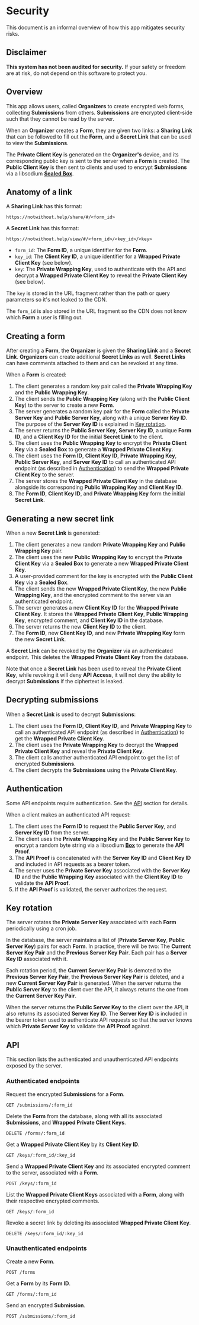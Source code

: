 # Security

This document is an informal overview of how this app mitigates security risks.

## Disclaimer

**This system has not been audited for security.** If your safety or freedom
are at risk, do not depend on this software to protect you.

## Overview

This app allows users, called **Organizers** to create encrypted web forms,
collecting **Submissions** from others. **Submissions** are encrypted
client-side such that they cannot be read by the server.

When an **Organizer** creates a **Form**, they are given two links: a **Sharing
Link** that can be followed to fill out the **Form**, and a **Secret Link**
that can be used to view the **Submissions**.

The **Private Client Key** is generated on the **Organizer's** device, and its
corresponding public key is sent to the server when a **Form** is created. The
**Public Client Key** is then sent to clients and used to encrypt
**Submissions** via a libsodium [**Sealed
Box**](https://doc.libsodium.org/public-key_cryptography/sealed_boxes).

## Anatomy of a link

A **Sharing Link** has this format:

```
https://notwithout.help/share/#/<form_id>
```

A **Secret Link** has this format:

```
https://notwithout.help/view/#/<form_id>/<key_id>/<key>
```

- `form_id`: The **Form ID**, a unique identifier for the **Form**.
- `key_id`: The **Client Key ID**, a unique identifier for a **Wrapped Private
  Client Key** (see below).
- `key`: The **Private Wrapping Key**, used to authenticate with the API and
  decrypt a **Wrapped Private Client Key** to reveal the **Private Client Key**
  (see below).

The `key` is stored in the URL fragment rather than the path or query
parameters so it's not leaked to the CDN.

The `form_id` is also stored in the URL fragment so the CDN does not know which
**Form** a user is filling out.

## Creating a form

After creating a **Form**, the **Organizer** is given the **Sharing Link** and
a **Secret Link**. **Organizers** can create additional **Secret Links** as
well. **Secret Links** can have comments attached to them and can be revoked at
any time.

When a **Form** is created:

1. The client generates a random key pair called the **Private Wrapping Key**
   and the **Public Wrapping Key**.
2. The client sends the **Public Wrapping Key** (along with the **Public Client
   Key**) to the server to create a new **Form**.
3. The server generates a random key pair for the **Form** called the **Private
   Server Key** and **Public Server Key**, along with a unique **Server Key
   ID**. The purpose of the **Server Key ID** is explained in [Key
   rotation](#key-rotation).
4. The server returns the **Public Server Key**, **Server Key ID**, a unique
   **Form ID**, and a **Client Key ID** for the initial **Secret Link** to the
   client.
5. The client uses the **Public Wrapping Key** to encrypt the **Private Client
   Key** via a **Sealed Box** to generate a **Wrapped Private Client Key**.
6. The client uses the **Form ID**, **Client Key ID**, **Private Wrapping
   Key**, **Public Server Key**, and **Server Key ID** to call an authenticated
   API endpoint (as described in [Authentication](#authentication)) to send the
   **Wrapped Private Client Key** to the server.
7. The server stores the **Wrapped Private Client Key** in the database
   alongside its corresponding **Public Wrapping Key** and **Client Key ID**.
8. The **Form ID**, **Client Key ID**, and **Private Wrapping Key** form the
   initial **Secret Link**.

## Generating a new secret link

When a new **Secret Link** is generated:


1. The client generates a new random **Private Wrapping Key** and **Public
   Wrapping Key** pair.
2. The client uses the new **Public Wrapping Key** to encrypt the **Private
   Client Key** via a **Sealed Box** to generate a new **Wrapped Private Client
   Key**.
3. A user-provided comment for the key is encrypted with the **Public Client
   Key** via a **Sealed Box**.
4. The client sends the new **Wrapped Private Client Key**, the new **Public
   Wrapping Key**, and the encrypted comment to the server via an authenticated
   endpoint.
5. The server generates a new **Client Key ID** for the **Wrapped Private
   Client Key**. It stores the **Wrapped Private Client Key**, **Public
   Wrapping Key**, encrypted comment, and **Client Key ID** in the database.
6. The server returns the new **Client Key ID** to the client.
7. The **Form ID**, new **Client Key ID**, and new **Private Wrapping Key**
   form the new **Secret Link**.

A **Secret Link** can be revoked by the **Organizer** via an authenticated
endpoint. This deletes the **Wrapped Private Client Key** from the database.

Note that once a **Secret Link** has been used to reveal the **Private Client
Key**, while revoking it will deny **API Access**, it will not deny the ability
to decrypt **Submissions** if the ciphertext is leaked.

## Decrypting submissions

When a **Secret Link** is used to decrypt **Submissions**:

1. The client uses the **Form ID**, **Client Key ID**, and **Private Wrapping
   Key** to call an authenticated API endpoint (as described in
   [Authentication](#authentication)) to get the **Wrapped Private Client
   Key**.
2. The client uses the **Private Wrapping Key** to decrypt the **Wrapped
   Private Client Key** and reveal the **Private Client Key**.
3. The client calls another authenticated API endpoint to get the list of
   encrypted **Submissions**.
4. The client decrypts the **Submissions** using the **Private Client Key**.

## Authentication

Some API endpoints require authentication. See the [API](#api) section for
details.

When a client makes an authenticated API request:

1. The client uses the **Form ID** to request the **Public Server Key**, and
   **Server Key ID** from the server.
2. The client uses the **Private Wrapping Key** and the **Public Server Key**
   to encrypt a random byte string via a libsodium
   [**Box**](https://doc.libsodium.org/public-key_cryptography/authenticated_encryption)
   to generate the **API Proof**.
3. The **API Proof** is concatenated with the **Server Key ID** and **Client
   Key ID** and included in API requests as a bearer token.
4. The server uses the **Private Server Key** associated with the **Server Key
   ID** and the **Public Wrapping Key** associated with the **Client Key ID**
   to validate the **API Proof**.
5. If the **API Proof** is validated, the server authorizes the request.

## Key rotation

The server rotates the **Private Server Key** associated with each **Form**
periodically using a cron job.

In the database, the server maintains a list of (**Private Server Key**,
**Public Server Key**) pairs for each **Form**. In practice, there will be two:
The **Current Server Key Pair** and the **Previous Server Key Pair**. Each pair
has a **Server Key ID** associated with it.

Each rotation period, the **Current Server Key Pair** is demoted to the
**Previous Server Key Pair**, the **Previous Server Key Pair** is deleted, and
a new **Current Server Key Pair** is generated. When the server returns the
**Public Server Key** to the client over the API, it always returns the one
from the **Current Server Key Pair**.

When the server returns the **Public Server Key** to the client over the API,
it also returns its associated **Server Key ID**. The **Server Key ID** is
included in the bearer token used to authenticate API requests so that the
server knows which **Private Server Key** to validate the **API Proof**
against.

## API

This section lists the authenticated and unauthenticated API endpoints exposed
by the server.

### Authenticated endpoints

Request the encrypted **Submissions** for a **Form**.

```
GET /submissions/:form_id
```

Delete the **Form** from the database, along with all its associated
**Submissions**, and **Wrapped Private Client Keys**.

```
DELETE /forms/:form_id
```

Get a **Wrapped Private Client Key** by its **Client Key ID**.

```
GET /keys/:form_id/:key_id
```

Send a **Wrapped Private Client Key** and its associated encrypted comment to
the server, associated with a **Form**.

```
POST /keys/:form_id
```

List the **Wrapped Private Client Keys** associated with a **Form**, along with
their respective encrypted comments.

```
GET /keys/:form_id
```

Revoke a secret link by deleting its associated **Wrapped Private Client Key**.

```
DELETE /keys/:form_id/:key_id
```

### Unauthenticated endpoints

Create a new **Form**.

```
POST /forms
```

Get a **Form** by its **Form ID**.

```
GET /forms/:form_id
```

Send an encrypted **Submission**.

```
POST /submissions/:form_id
```
